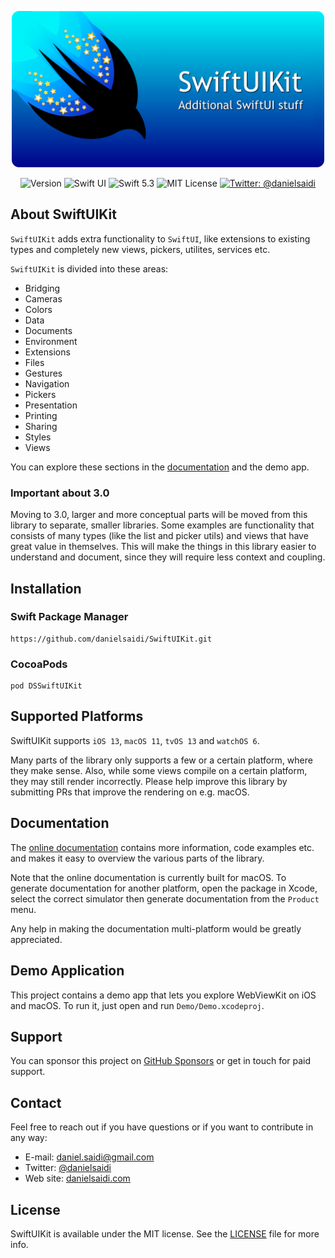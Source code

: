 <p align="center">
    <img src ="Resources/Logo.png" alt="SwiftUIKit" title="SwiftUIKit Logo" width=500 />
</p>

<p align="center">
    <img src="https://img.shields.io/github/v/release/danielsaidi/SwiftUIKit?color=%2300550&sort=semver" alt="Version" />
    <img src="https://img.shields.io/badge/platform-SwiftUI-red.svg" alt="Swift UI" />
    <img src="https://img.shields.io/badge/Swift-5.3-orange.svg" alt="Swift 5.3" />
    <img src="https://img.shields.io/github/license/danielsaidi/SwiftUIKit" alt="MIT License" />
    <a href="https://twitter.com/danielsaidi">
        <img src="https://img.shields.io/badge/contact-@danielsaidi-blue.svg?style=flat" alt="Twitter: @danielsaidi" />
    </a>
</p>


## About SwiftUIKit

`SwiftUIKit` adds extra functionality to `SwiftUI`, like extensions to existing types and completely new views, pickers, utilites, services etc. 

`SwiftUIKit` is divided into these areas:

* Bridging
* Cameras
* Colors
* Data
* Documents
* Environment
* Extensions
* Files
* Gestures
* Navigation
* Pickers
* Presentation
* Printing
* Sharing
* Styles
* Views

You can explore these sections in the [documentation][Documentation] and the demo app.

### Important about 3.0

Moving to 3.0, larger and more conceptual parts will be moved from this library to separate, smaller libraries. Some examples are functionality that consists of many types (like the list and picker utils) and views that have great value in themselves. This will make the things in this library easier to understand and document, since they will require less context and coupling.


## Installation

### Swift Package Manager

```
https://github.com/danielsaidi/SwiftUIKit.git
```

### CocoaPods

```
pod DSSwiftUIKit
```


## Supported Platforms

SwiftUIKit supports `iOS 13`, `macOS 11`, `tvOS 13` and `watchOS 6`.

Many parts of the library only supports a few or a certain platform, where they make sense. Also, while some views compile on a certain platform, they may still render incorrectly. Please help improve this library by submitting PRs that improve the rendering on e.g. macOS.  


## Documentation

The [online documentation][Documentation] contains more information, code examples etc. and makes it easy to overview the various parts of the library.

Note that the online documentation is currently built for macOS. To generate documentation for another platform, open the package in Xcode, select the correct simulator then generate documentation from the `Product` menu.

Any help in making the documentation multi-platform would be greatly appreciated.


## Demo Application

This project contains a demo app that lets you explore WebViewKit on iOS and macOS. To run it, just open and run `Demo/Demo.xcodeproj`.


## Support

You can sponsor this project on [GitHub Sponsors][Sponsors] or get in touch for paid support.


## Contact

Feel free to reach out if you have questions or if you want to contribute in any way:

* E-mail: [daniel.saidi@gmail.com][Email]
* Twitter: [@danielsaidi][Twitter]
* Web site: [danielsaidi.com][Website]


## License

SwiftUIKit is available under the MIT license. See the [LICENSE][License] file for more info.



[Email]: mailto:daniel.saidi@gmail.com
[Twitter]: http://www.twitter.com/danielsaidi
[Website]: http://www.danielsaidi.com
[Sponsors]: https://github.com/sponsors/danielsaidi

[Documentation]: https://danielsaidi.github.io/SwiftUIKit/documentation/swiftuikit/
[DocumentationZip]: https://github.com/danielsaidi/Documentation/blob/main/Docs/SwiftUIKit.doccarchive.zip?raw=true
[License]: https://github.com/danielsaidi/SwiftUIKit/blob/master/LICENSE
